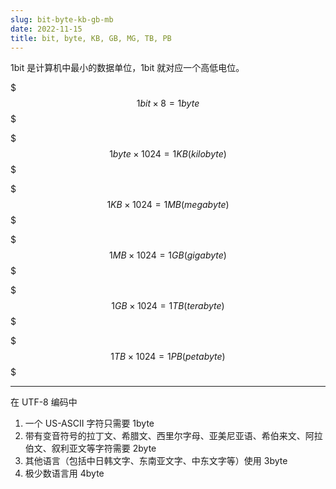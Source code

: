```yaml
---
slug: bit-byte-kb-gb-mb
date: 2022-11-15
title: bit, byte, KB, GB, MG, TB, PB
---
```


1bit 是计算机中最小的数据单位，1bit 就对应一个高低电位。

$$$
1bit \times 8 = 1byte
$$$


$$$
1byte \times 1024 = 1KB (kilobyte)
$$$


$$$
1KB \times 1024 = 1MB (megabyte)
$$$

$$$
1MB \times 1024 = 1GB (gigabyte)
$$$

$$$
1GB \times 1024 = 1TB (terabyte)
$$$

$$$
1TB \times 1024 = 1PB (petabyte)
$$$

---

在 UTF-8 编码中

1. 一个 US-ASCII 字符只需要 1byte
2. 带有变音符号的拉丁文、希腊文、西里尔字母、亚美尼亚语、希伯来文、阿拉伯文、叙利亚文等字符需要 2byte
3. 其他语言（包括中日韩文字、东南亚文字、中东文字等）使用 3byte
4. 极少数语言用 4byte



